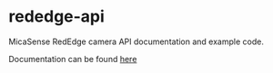 # rededge-api
MicaSense RedEdge camera API documentation and example code.

Documentation can be found [here](http://micasense.github.io/rededge-api)
